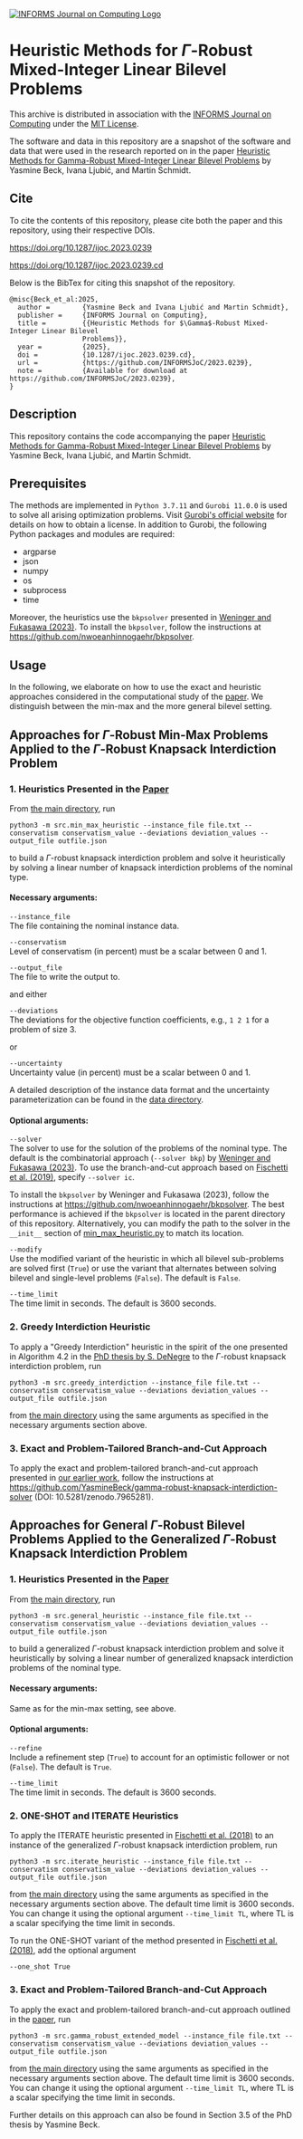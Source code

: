 [![INFORMS Journal on Computing Logo](https://INFORMSJoC.github.io/logos/INFORMS_Journal_on_Computing_Header.jpg)](https://pubsonline.informs.org/journal/ijoc)

# Heuristic Methods for $\Gamma$-Robust Mixed-Integer Linear Bilevel Problems

This archive is distributed in association with the [INFORMS Journal on
Computing](https://pubsonline.informs.org/journal/ijoc) under the [MIT License](LICENSE).

The software and data in this repository are a snapshot of the software and data
that were used in the research reported on in the paper 
[Heuristic Methods for Gamma-Robust Mixed-Integer Linear Bilevel Problems](https://doi.org/10.1287/ijoc.2023.0239) by Yasmine Beck, Ivana Ljubić, and Martin Schmidt. 

## Cite

To cite the contents of this repository, please cite both the paper and this repository, using their respective DOIs.

https://doi.org/10.1287/ijoc.2023.0239

https://doi.org/10.1287/ijoc.2023.0239.cd

Below is the BibTex for citing this snapshot of the repository.

```
@misc{Beck_et_al:2025,
  author =        {Yasmine Beck and Ivana Ljubić and Martin Schmidt},
  publisher =     {INFORMS Journal on Computing},
  title =         {{Heuristic Methods for $\Gamma$-Robust Mixed-Integer Linear Bilevel
                  Problems}},
  year =          {2025},
  doi =           {10.1287/ijoc.2023.0239.cd},
  url =           {https://github.com/INFORMSJoC/2023.0239},
  note =          {Available for download at https://github.com/INFORMSJoC/2023.0239},
}  
```

## Description  
This repository contains the code accompanying the paper [Heuristic Methods for Gamma-Robust Mixed-Integer Linear Bilevel Problems](https://doi.org/10.1287/ijoc.2023.0239) by Yasmine Beck, Ivana Ljubić, and Martin Schmidt.

## Prerequisites  
The methods are implemented in `Python 3.7.11` and `Gurobi 11.0.0` is used to solve all arising optimization problems. Visit [Gurobi's official website](https://www.gurobi.com/academia/academic-program-and-licenses) for details on how to obtain a license. In addition to Gurobi, the following Python packages and modules are required:

* argparse
* json
* numpy
* os
* subprocess
* time

Moreover, the heuristics use the `bkpsolver` presented in [Weninger and Fukasawa (2023)](https://link.springer.com/chapter/10.1007/978-3-031-32726-1_31). To install the `bkpsolver`, follow the instructions at https://github.com/nwoeanhinnogaehr/bkpsolver. 

## Usage  
In the following, we elaborate on how to use the exact and heuristic approaches considered in the computational study of the [paper](https://doi.org/10.1287/ijoc.2023.0239). We distinguish between the min-max and the more general bilevel setting.  

## Approaches for $\Gamma$-Robust Min-Max Problems Applied to the $\Gamma$-Robust Knapsack Interdiction Problem  

### 1. Heuristics Presented in the [Paper](https://doi.org/10.1287/ijoc.2023.0239)  
From [the main directory](./), run

```
python3 -m src.min_max_heuristic --instance_file file.txt --conservatism conservatism_value --deviations deviation_values --output_file outfile.json
```

to build a $\Gamma$-robust knapsack interdiction problem and solve it heuristically by solving a linear number of knapsack interdiction problems of the nominal type.

#### Necessary arguments:
`--instance_file`  
The file containing the nominal instance data.

`--conservatism`  
Level of conservatism (in percent) must be a scalar between 0 and 1.

`--output_file`  
The file to write the output to.

and either  

`--deviations`  
The deviations for the objective function coefficients, e.g., `1 2 1` for a problem of size 3.

or  

`--uncertainty`  
Uncertainty value (in percent) must be a scalar between 0 and 1.  

A detailed description of the instance data format and the uncertainty parameterization can be found in the [data directory](data).

#### Optional arguments:  
`--solver`  
The solver to use for the solution of the problems of the nominal type. The default is the combinatorial approach (`--solver bkp`) by [Weninger and Fukasawa (2023)](https://link.springer.com/chapter/10.1007/978-3-031-32726-1_31). To use the branch-and-cut approach based on [Fischetti et al. (2019)](https://pubsonline.informs.org/doi/10.1287/ijoc.2018.0831), specify `--solver ic`.  

To install the `bkpsolver` by Weninger and Fukasawa (2023), follow the instructions at https://github.com/nwoeanhinnogaehr/bkpsolver. The best performance is achieved if the `bkpsolver` is located in the parent directory of this repository. Alternatively, you can modify the path to the solver in the `__init__` section of [min_max_heuristic.py](src/min_max_heuristic.py) to match its location.

`--modify`  
Use the modified variant of the heuristic in which all bilevel sub-problems are solved first (`True`) or use the variant that alternates between solving bilevel and single-level problems (`False`). The default is `False`.

`--time_limit`  
The time limit in seconds. The default is 3600 seconds.

### 2. Greedy Interdiction Heuristic  
To apply a "Greedy Interdiction" heuristic in the spirit of the one presented in Algorithm 4.2 in the [PhD thesis by S. DeNegre](https://coral.ise.lehigh.edu/~ted/files/papers/ScottDeNegreDissertation11.pdf) to the $\Gamma$-robust knapsack interdiction problem, run

```
python3 -m src.greedy_interdiction --instance_file file.txt --conservatism conservatism_value --deviations deviation_values --output_file outfile.json
```

from [the main directory](./) using the same arguments as specified in the necessary arguments section above.

### 3. Exact and Problem-Tailored Branch-and-Cut Approach
To apply the exact and problem-tailored branch-and-cut approach presented in [our earlier work](https://link.springer.com/article/10.1007/s12532-023-00244-6), follow the instructions at https://github.com/YasmineBeck/gamma-robust-knapsack-interdiction-solver (DOI: 10.5281/zenodo.7965281).

## Approaches for General $\Gamma$-Robust Bilevel Problems Applied to the Generalized $\Gamma$-Robust Knapsack Interdiction Problem  

### 1. Heuristics Presented in the [Paper](https://doi.org/10.1287/ijoc.2023.0239)  
From [the main directory](./), run

```
python3 -m src.general_heuristic --instance_file file.txt --conservatism conservatism_value --deviations deviation_values --output_file outfile.json
```

to build a generalized $\Gamma$-robust knapsack interdiction problem and solve it heuristically by solving a linear number of generalized knapsack interdiction problems of the nominal type.

#### Necessary arguments:
Same as for the min-max setting, see above.

#### Optional arguments:
`--refine`  
Include a refinement step (`True`) to account for an optimistic follower or not (`False`). The default is `True`.

`--time_limit`  
The time limit in seconds. The default is 3600 seconds.

### 2. ONE-SHOT and ITERATE Heuristics  
To apply the ITERATE heuristic presented in [Fischetti et al. (2018)](https://doi.org/10.1016/j.ejor.2017.11.043) to an instance of the generalized $\Gamma$-robust knapsack interdiction problem, run

```
python3 -m src.iterate_heuristic --instance_file file.txt --conservatism conservatism_value --deviations deviation_values --output_file outfile.json
```

from [the main directory](./) using the same arguments as specified in the necessary arguments section above. The default time limit is 3600 seconds. You can change it using the optional argument `--time_limit TL`, where TL is a scalar specifying the time limit in seconds.

To run the ONE-SHOT variant of the method presented in [Fischetti et al. (2018)](https://doi.org/10.1016/j.ejor.2017.11.043), add the optional argument

```
--one_shot True
```

### 3. Exact and Problem-Tailored Branch-and-Cut Approach
To apply the exact and problem-tailored branch-and-cut approach outlined in the [paper](https://doi.org/10.1287/ijoc.2023.0239), run

```
python3 -m src.gamma_robust_extended_model --instance_file file.txt --conservatism conservatism_value --deviations deviation_values --output_file outfile.json
```

from [the main directory](./) using the same arguments as specified in the necessary arguments section above. The default time limit is 3600 seconds. You can change it using the optional argument `--time_limit TL`, where TL is a scalar specifying the time limit in seconds.  

Further details on this approach can also be found in Section 3.5 of the PhD thesis by Yasmine Beck.